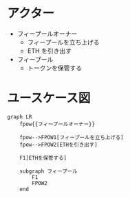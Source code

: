 # アクター

- フィープールオーナー
  - フィープールを立ち上げる
  - ETH を引き出す
- フィープール
  - トークンを保管する

# ユースケース図

```mermaid
graph LR
    fpow{{フィープールオーナー}}

    fpow-->FPOW1[フィープールを立ち上げる]
    fpow-->FPOW2[ETHを引き出す]

    F1[ETHを保管する]

    subgraph フィープール
        F1
        FPOW2
    end

```
